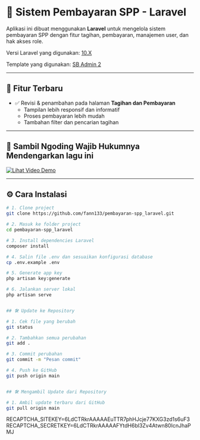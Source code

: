# 💸 Sistem Pembayaran SPP - Laravel

Aplikasi ini dibuat menggunakan **Laravel** untuk mengelola sistem pembayaran SPP dengan fitur tagihan, pembayaran, manajemen user, dan hak akses role.

Versi Laravel yang digunakan: [10.X](https://laravel.com/docs/10.x)

Template yang digunakan: [SB Admin 2](https://startbootstrap.com/previews/sb-admin-2)

---

## 🚀 Fitur Terbaru

-   ✅ Revisi & penambahan pada halaman **Tagihan dan Pembayaran**
    -   Tampilan lebih responsif dan informatif
    -   Proses pembayaran lebih mudah
    -   Tambahan filter dan pencarian tagihan

---

## 🎥 Sambil Ngoding Wajib Hukumnya Mendengarkan lagu ini

[![Lihat Video Demo](https://img.youtube.com/vi/CtRIsakAgjQ/0.jpg)](https://youtu.be/CtRIsakAgjQ?si=Durnh1AAhMHUqCLS "Klik untuk menonton di YouTube")

---

## ⚙️ Cara Instalasi

```bash
# 1. Clone project
git clone https://github.com/fann133/pembayaran-spp_laravel.git

# 2. Masuk ke folder project
cd pembayaran-spp_laravel

# 3. Install dependencies Laravel
composer install

# 4. Salin file .env dan sesuaikan konfigurasi database
cp .env.example .env

# 5. Generate app key
php artisan key:generate

# 6. Jalankan server lokal
php artisan serve


## 🛠️ Update ke Repository

# 1. Cek file yang berubah
git status

# 2. Tambahkan semua perubahan
git add .

# 3. Commit perubahan
git commit -m "Pesan commit"

# 4. Push ke GitHub
git push origin main


## 🛠️ Mengambil Update dari Repository

# 1. Ambil update terbaru dari GitHub
git pull origin main
```

RECAPTCHA_SITEKEY=6LdCTRkrAAAAAEuTTR7phHJcje77KXG3zd1s6uF3
RECAPTCHA_SECRETKEY=6LdCTRkrAAAAAFYtdH6bl3Zv4Atwn80IcnJhaPMJ
